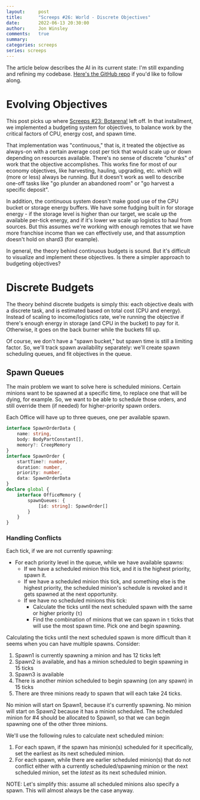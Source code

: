 ```yaml
---
layout:     post
title:      "Screeps #26: World - Discrete Objectives"
date:       2022-06-13 20:30:00
author:     Jon Winsley
comments:   true
summary:    
categories: screeps
series: screeps
---
```


The article below describes the AI in its current state: I'm still expanding and refining my codebase. [Here's the GitHub repo](https://github.com/glitchassassin/screeps) if you'd like to follow along.

# Evolving Objectives

This post picks up where [Screeps #23: Botarena!](https://www.jonwinsley.com/screeps/2021/09/28/screeps-spawning-budget/) left off. In that installment, we implemented a budgeting system for objectives, to balance work by the critical factors of CPU, energy cost, and spawn time.

That implementation was "continuous," that is, it treated the objective as always-on with a certain average cost per tick that would scale up or down depending on resources available. There's no sense of discrete "chunks" of work that the objective accomplishes. This works fine for most of our economy objectives, like harvesting, hauling, upgrading, etc. which will (more or less) always be running. But it doesn't work as well to describe one-off tasks like "go plunder an abandoned room" or "go harvest a specific deposit".

In addition, the continuous system doesn't make good use of the CPU bucket or storage energy buffers. We have some fudging built in for storage energy - if the storage level is higher than our target, we scale up the available per-tick energy, and if it's lower we scale up logistics to haul from sources. But this assumes we're working with enough remotes that we have more franchise income than we can effectively use, and that assumption doesn't hold on shard3 (for example).

In general, the theory behind continuous budgets is sound. But it's difficult to visualize and implement these objectives. Is there a simpler approach to budgeting objectives?

# Discrete Budgets

The theory behind discrete budgets is simply this: each objective deals with a discrete task, and is estimated based on total cost (CPU and energy). Instead of scaling to income/logistics rate, we're running the objective if there's enough energy in storage (and CPU in the bucket) to pay for it. Otherwise, it goes on the back burner while the buckets fill up.

Of course, we don't have a "spawn bucket," but spawn time is still a limiting factor. So, we'll track spawn availability separately: we'll create spawn scheduling queues, and fit objectives in the queue.

## Spawn Queues

The main problem we want to solve here is scheduled minions. Certain minions want to be spawned at a specific time, to replace one that will be dying, for example. So, we want to be able to schedule those orders, and still override them (if needed) for higher-priority spawn orders.

Each Office will have up to three queues, one per available spawn.

```typescript
interface SpawnOrderData {
    name: string,
    body: BodyPartConstant[],
    memory?: CreepMemory
}
interface SpawnOrder {
    startTime?: number,
    duration: number,
    priority: number,
    data: SpawnOrderData
}
declare global {
    interface OfficeMemory {
        spawnQueues: {
            [id: string]: SpawnOrder[]
        }
    }
}
```

### Handling Conflicts

Each tick, if we are not currently spawning:

- For each priority level in the queue, while we have available spawns:
    - If we have a scheduled minion this tick, and it is the highest priority, spawn it.
    - If we have a scheduled minion this tick, and something else is the highest priority, the scheduled minion's schedule is revoked and it gets spawned at the next opportunity.
    - If we have no scheduled minions this tick:
        - Calculate the ticks until the next scheduled spawn with the same or higher priority (`t`)
        - Find the combination of minions that we can spawn in `t` ticks that will use the most spawn time. Pick one and begin spawning.

Calculating the ticks until the next scheduled spawn is more difficult than it seems when you can have multiple spawns. Consider:

1. Spawn1 is currently spawning a minion and has 12 ticks left
2. Spawn2 is available, and has a minion scheduled to begin spawning in 15 ticks
3. Spawn3 is available
4. There is another minion scheduled to begin spawning (on any spawn) in 15 ticks
5. There are three minions ready to spawn that will each take 24 ticks.

No minion will start on Spawn1, because it's currently spawning. No minion will start on Spawn2 because it has a minion scheduled. The scheduled minion for #4 should be allocated to Spawn1, so that we can begin spawning one of the other three minions.

We'll use the following rules to calculate next scheduled minion:

1. For each spawn, if the spawn has minion(s) scheduled for it specifically, set the earliest as its next scheduled minion.
2. For each spawn, while there are earlier scheduled minion(s) that do not conflict either with a currently scheduled/spawning minion or the next scheduled minion, set the *latest* as its next scheduled minion.


NOTE: Let's simplify this: assume all scheduled minions also specify a spawn. This will almost always be the case anyway.
